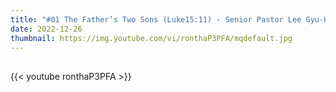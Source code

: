 ```yaml
---
title: "#01 The Father’s Two Sons (Luke15:11) - Senior Pastor Lee Gyu-Hyun"
date: 2022-12-26
thumbnail: https://img.youtube.com/vi/ronthaP3PFA/mqdefault.jpg
---
```


## <!--more-->

{{< youtube ronthaP3PFA >}}
